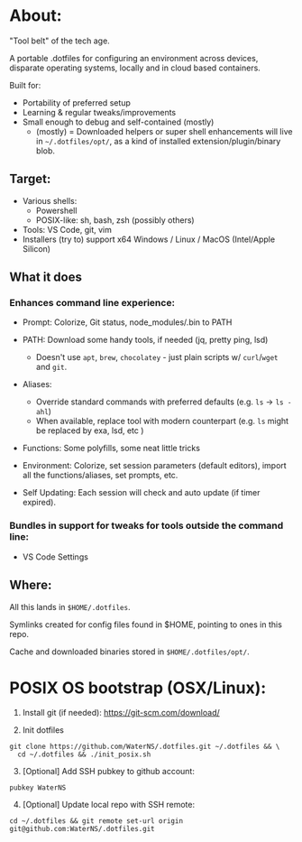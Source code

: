 # About:
"Tool belt" of the tech age.

A portable .dotfiles for configuring an environment across devices, disparate operating systems, locally and in cloud based containers.

Built for:
- Portability of preferred setup
- Learning & regular tweaks/improvements
- Small enough to debug and self-contained (mostly)
  - (mostly) = Downloaded helpers or super shell enhancements will live in `~/.dotfiles/opt/`, as a kind of installed extension/plugin/binary blob.

## Target:
- Various shells:
  - Powershell
  - POSIX-like: sh, bash, zsh (possibly others)
- Tools: VS Code, git, vim
- Installers (try to) support x64 Windows / Linux / MacOS (Intel/Apple Silicon)

## What it does

### Enhances command line experience:
- Prompt: Colorize, Git status, node_modules/.bin to PATH

- PATH: Download some handy tools, if needed (jq, pretty ping, lsd)
  - Doesn't use `apt`, `brew`, `chocolatey` - just plain  scripts w/ `curl`/`wget` and `git`.

- Aliases:
  - Override standard commands with preferred defaults (e.g. `ls` -> `ls -ahl`)
  - When available, replace tool with modern counterpart (e.g. `ls` might be replaced by exa, lsd, etc )
- Functions: Some polyfills, some neat little tricks

- Environment: Colorize, set session parameters (default editors), import all the functions/aliases, set prompts, etc.
- Self Updating: Each session will check and auto update (if timer expired).

### Bundles in support for tweaks for tools outside the command line:
- VS Code Settings

## Where:
All this lands in `$HOME/.dotfiles`.

Symlinks created for config files found in $HOME, pointing to ones in this repo.

Cache and downloaded binaries stored in `$HOME/.dotfiles/opt/`.


# POSIX OS bootstrap (OSX/Linux):
1. Install git (if needed): https://git-scm.com/download/

2. Init dotfiles
```
git clone https://github.com/WaterNS/.dotfiles.git ~/.dotfiles && \
  cd ~/.dotfiles && ./init_posix.sh
```

3. [Optional] Add SSH pubkey to github account:
```
pubkey WaterNS
```

4. [Optional] Update local repo with SSH remote:
```
cd ~/.dotfiles && git remote set-url origin git@github.com:WaterNS/.dotfiles.git
```
